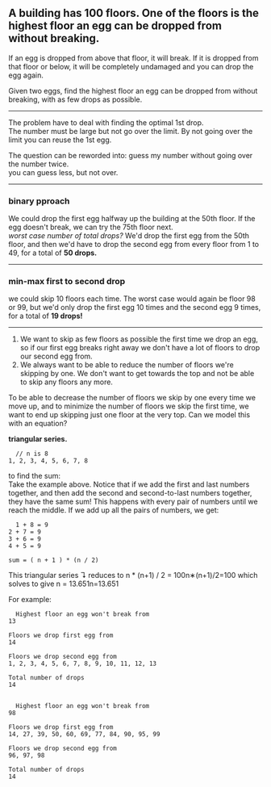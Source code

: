 ## A building has 100 floors. One of the floors is the highest floor an egg can be dropped from without breaking.

If an egg is dropped from above that floor, it will break. If it is dropped from that floor or below, it will be completely undamaged and you can drop the egg again.

Given two eggs, find the highest floor an egg can be dropped from without breaking, with as few drops as possible.

---

The problem have to deal with finding the optimal 1st drop.  
The number must be large but not go over the limit. By not going over the limit you can reuse the 1st egg.

The question can be reworded into: guess my number without going over the number twice.  
you can guess less, but not over.

---

### binary pproach

We could drop the first egg halfway up the building at the 50th floor. If the egg doesn't break, we can try the 75th floor next.  
 _worst case number of total drops?_
We'd drop the first egg from the 50th floor, and then we'd have to drop the second egg from every floor from 1 to 49, for a total of **50 drops.**

---

### min-max first to second drop

we could skip 10 floors each time. The worst case would again be floor 98 or 99, but we'd only drop the first egg 10 times and the second egg 9 times, for a total of **19 drops!**

---

1. We want to skip as few floors as possible the first time we drop an egg, so if our first egg breaks right away we don't have a lot of floors to drop our second egg from.
2. We always want to be able to reduce the number of floors we're skipping by one. We don't want to get towards the top and not be able to skip any floors any more.


To be able to decrease the number of floors we skip by one every time we move up, and to minimize the number of floors we skip the first time, we want to end up skipping just one floor at the very top. Can we model this with an equation?


 **triangular series.**
 ```
   // n is 8
1, 2, 3, 4, 5, 6, 7, 8
```
to find the sum:  
Take the example above. Notice that if we add the first and last numbers together, and then add the second and second-to-last numbers together, they have the same sum! This happens with every pair of numbers until we reach the middle. If we add up all the pairs of numbers, we get:  

```
  1 + 8 = 9
2 + 7 = 9
3 + 6 = 9
4 + 5 = 9
```

```
sum = ( n + 1 ) * (n / 2)
```


This triangular series ↴ reduces to n * (n+1) / 2 = 100n∗(n+1)/2=100 which solves to give n = 13.651n=13.651

For example:
```
  Highest floor an egg won't break from
13

Floors we drop first egg from
14

Floors we drop second egg from
1, 2, 3, 4, 5, 6, 7, 8, 9, 10, 11, 12, 13

Total number of drops
14
```
```

  Highest floor an egg won't break from
98

Floors we drop first egg from
14, 27, 39, 50, 60, 69, 77, 84, 90, 95, 99

Floors we drop second egg from
96, 97, 98

Total number of drops
14
```